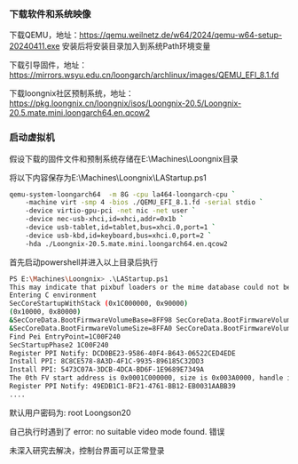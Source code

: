 ### 下载软件和系统映像

下载QEMU，地址：https://qemu.weilnetz.de/w64/2024/qemu-w64-setup-20240411.exe
安装后将安装目录加入到系统Path环境变量

下载引导固件，地址：https://mirrors.wsyu.edu.cn/loongarch/archlinux/images/QEMU_EFI_8.1.fd

下载loongnix社区预制系统，地址：https://pkg.loongnix.cn/loongnix/isos/Loongnix-20.5/Loongnix-20.5.mate.mini.loongarch64.en.qcow2

### 启动虚拟机

假设下载的固件文件和预制系统存储在E:\Machines\Loongnix目录

将以下内容保存为E:\Machines\Loongnix\LAStartup.ps1

```bash
qemu-system-loongarch64  -m 8G -cpu la464-loongarch-cpu `
	-machine virt -smp 4 -bios ./QEMU_EFI_8.1.fd -serial stdio `
	-device virtio-gpu-pci -net nic -net user `
	-device nec-usb-xhci,id=xhci,addr=0x1b `
	-device usb-tablet,id=tablet,bus=xhci.0,port=1 `
	-device usb-kbd,id=keyboard,bus=xhci.0,port=2 `
	-hda ./Loongnix-20.5.mate.mini.loongarch64.en.qcow2

```

首先启动powershell并进入以上目录后执行

```bash
PS E:\Machines\Loongnix> .\LAStartup.ps1
This may indicate that pixbuf loaders or the mime database could not be found.
Entering C environment
SecCoreStartupWithStack (0x1C000000, 0x90000)
(0x10000, 0x80000)
&SecCoreData.BootFirmwareVolumeBase=8FF98 SecCoreData.BootFirmwareVolumeBase=1C000000
&SecCoreData.BootFirmwareVolumeSize=8FFA0 SecCoreData.BootFirmwareVolumeSize=3A0000
Find Pei EntryPoint=1C00F240
SecStartupPhase2 1C00F240
Register PPI Notify: DCD0BE23-9586-40F4-B643-06522CED4EDE
Install PPI: 8C8CE578-8A3D-4F1C-9935-896185C32DD3
Install PPI: 5473C07A-3DCB-4DCA-BD6F-1E9689E7349A
The 0th FV start address is 0x0001C000000, size is 0x003A0000, handle is 0x1C000000
Register PPI Notify: 49EDB1C1-BF21-4761-BB12-EB0031AABB39
....
```

默认用户密码为: root Loongson20 

自己执行时遇到了
error: no suitable video mode found.
错误

未深入研究去解决，控制台界面可以正常登录
